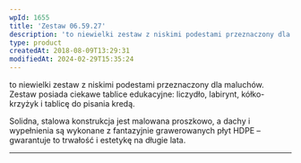 ```yaml
---
wpId: 1655
title: 'Zestaw 06.59.27'
description: 'to niewielki zestaw z niskimi podestami przeznaczony dla maluchów. Zestaw posiada ciekawe tablice edukacyjne: liczydło, labirynt, kółko-krzyżyk i tablicę do pisania kredą. Solidna, stalowa konstrukcja jest malowana proszkowo, a dachy i wypełnienia są wykonane z fantazyjnie grawerowanych płyt HDPE – gwarantuje to trwałość i estetykę na długie lata.'
type: product
createdAt: 2018-08-09T13:29:31
modifiedAt: 2024-02-29T15:35:24
---
```



to niewielki zestaw z niskimi podestami przeznaczony dla maluchów. Zestaw posiada ciekawe tablice edukacyjne: liczydło, labirynt, kółko-krzyżyk i tablicę do pisania kredą.

Solidna, stalowa konstrukcja jest malowana proszkowo, a dachy i wypełnienia są wykonane z fantazyjnie grawerowanych płyt HDPE – gwarantuje to trwałość i estetykę na długie lata.

* * *